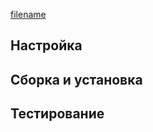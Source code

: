 <pkg :name="'dejagnu'" instsize showsbu2></pkg>

[filename](../shared/test-pkgs.md ':include')

## Настройка

<package-script :package="'dejagnu'" :type="'configure'"></package-script>

## Сборка и установка

<package-script :package="'dejagnu'" :type="'install'"></package-script>

## Тестирование

<package-script :package="'dejagnu'" :type="'test'"></package-script>

<script>
	new Vue({ el: '#main' })
</script>
